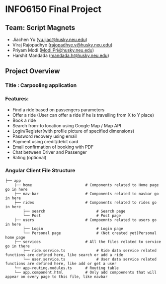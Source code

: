 # INFO6150 Final Project



## Team: Script Magnets
* Jiachen Yu (yu.jiac@husky.neu.edu)
* Viraj Rajopadhye (rajopadhye.v@husky.neu.edu)
* Priyam Modi (Modi.Pri@husky.neu.edu)
* Harshit Mandada (mandada.h@husky.neu.edu)

## Project Overview
### Title : Carpooling application
 ### Features: 
* Find a ride based on passengers parameters
* Offer a ride (User can offer a ride if he is travelling from X to Y place)
* Book a ride
* Search from-to location using Google Map / Map API
* Login/Register(with profile picture of specified dimensions)
* Password recovery using email
* Payment using credit/debit card
* Email confirmation of booking with PDF
* Chat between Driver and Passenger
* Rating (optional)

### Angular Client File Structure
    ├── app                             
        ├── home                        # Components related to Home page go in here
        ├── nav-bar                     # Components related to navbar go in here       
        ├── rides                       # Components related to rides go in here
            ├── search                       # Search page
            └── Post                         # Post page
        ├── users                       # Compoennts related to users go in here
            ├── Login                        # Login page
            └── Personal page                # (Not created yet)Personal home page
        ├── services                    # All the files related to service go in there
            ├── ride.service.ts              # Ride data service related functions are defined here, like search or add a ride
            └── user.service.ts              # User data service related functions are defined here, like add or get a user
        └── app-routing.modules.ts      # Routing table
        └── app.component.html          # Only add compoenents that will appear on every page to this file, like navbar